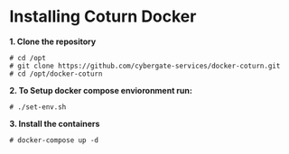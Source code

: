 # Installing  Coturn Docker

**1. Clone the repository**
```
# cd /opt
# git clone https://github.com/cybergate-services/docker-coturn.git
# cd /opt/docker-coturn
```
**2. To Setup docker compose envioronment run:**
```
# ./set-env.sh
```
**3. Install the containers**
```
# docker-compose up -d
```





